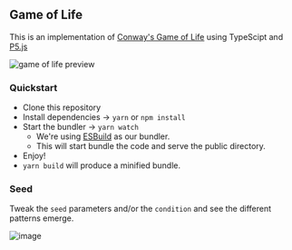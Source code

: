 ## Game of Life

This is an implementation of [Conway's Game of Life](https://en.wikipedia.org/wiki/Conway%27s_Game_of_Life) using TypeScipt and [P5.js](https://p5js.org/)

![game of life preview](./preview.gif)

###  Quickstart

- Clone this repository
- Install dependencies -> `yarn` or `npm install`
- Start the bundler -> `yarn watch`
  - We're using [ESBuild](https://esbuild.github.io/) as our bundler.
  - This will start bundle the code and serve the public directory.
- Enjoy! 
- `yarn build` will produce a minified bundle.

### Seed

Tweak the `seed` parameters and/or the `condition` and see the different patterns emerge.

![image](https://user-images.githubusercontent.com/108655042/229307862-c55a0f20-0495-4959-9c24-97dbbd764468.png)

